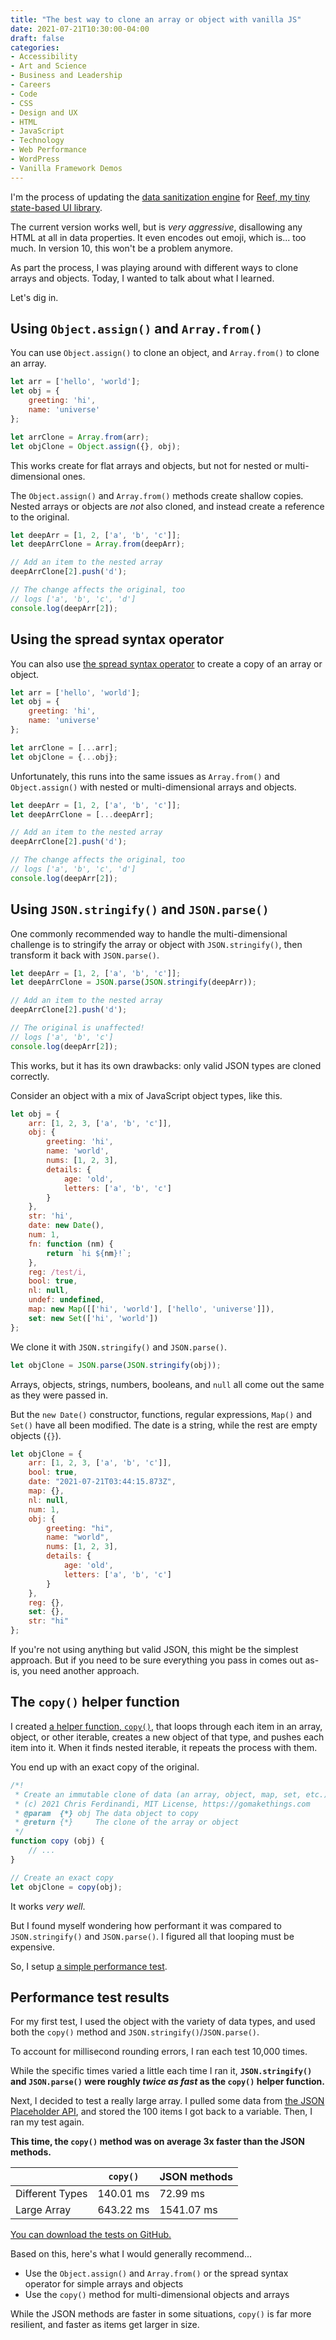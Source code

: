 ```yaml
---
title: "The best way to clone an array or object with vanilla JS"
date: 2021-07-21T10:30:00-04:00
draft: false
categories:
- Accessibility
- Art and Science
- Business and Leadership
- Careers
- Code
- CSS
- Design and UX
- HTML
- JavaScript
- Technology
- Web Performance
- WordPress
- Vanilla Framework Demos
---
```


I'm the process of updating the [data sanitization engine](/how-to-sanitize-third-party-content-with-vanilla-js-to-prevent-cross-site-scripting-xss-attacks/) for [Reef, my tiny state-based UI library](https://reefjs.com/).

The current version works well, but is _very aggressive_, disallowing any HTML at all in data properties. It even encodes out emoji, which is... too much. In version 10, this won't be a problem anymore.

As part the process, I was playing around with different ways to clone arrays and objects. Today, I wanted to talk about what I learned.

Let's dig in.

## Using `Object.assign()` and `Array.from()`

You can use `Object.assign()` to clone an object, and `Array.from()` to clone an array.

```js
let arr = ['hello', 'world'];
let obj = {
	greeting: 'hi',
	name: 'universe'
};

let arrClone = Array.from(arr);
let objClone = Object.assign({}, obj);
```

This works create for flat arrays and objects, but not for nested or multi-dimensional ones.

The `Object.assign()` and `Array.from()` methods create shallow copies. Nested arrays or objects are _not_ also cloned, and instead create a reference to the original.

```js
let deepArr = [1, 2, ['a', 'b', 'c']];
let deepArrClone = Array.from(deepArr);

// Add an item to the nested array
deepArrClone[2].push('d');

// The change affects the original, too
// logs ['a', 'b', 'c', 'd']
console.log(deepArr[2]);
```

## Using the spread syntax operator

You can also use [the spread syntax operator](/the-spread-syntax-operator-in-vanilla-js/) to create a copy of an array or object.

```js
let arr = ['hello', 'world'];
let obj = {
	greeting: 'hi',
	name: 'universe'
};

let arrClone = [...arr];
let objClone = {...obj};
```

Unfortunately, this runs into the same issues as `Array.from()` and `Object.assign()` with nested or multi-dimensional arrays and objects.

```js
let deepArr = [1, 2, ['a', 'b', 'c']];
let deepArrClone = [...deepArr];

// Add an item to the nested array
deepArrClone[2].push('d');

// The change affects the original, too
// logs ['a', 'b', 'c', 'd']
console.log(deepArr[2]);
```

## Using `JSON.stringify()` and `JSON.parse()`

One commonly recommended way to handle the multi-dimensional challenge is to stringify the array or object with `JSON.stringify()`, then transform it back with `JSON.parse()`.

```js
let deepArr = [1, 2, ['a', 'b', 'c']];
let deepArrClone = JSON.parse(JSON.stringify(deepArr));

// Add an item to the nested array
deepArrClone[2].push('d');

// The original is unaffected!
// logs ['a', 'b', 'c']
console.log(deepArr[2]);
```

This works, but it has its own drawbacks: only valid JSON types are cloned correctly.

Consider an object with a mix of JavaScript object types, like this.

```js
let obj = {
	arr: [1, 2, 3, ['a', 'b', 'c']],
	obj: {
		greeting: 'hi',
		name: 'world',
		nums: [1, 2, 3],
		details: {
			age: 'old',
			letters: ['a', 'b', 'c']
		}
	},
	str: 'hi',
	date: new Date(),
	num: 1,
	fn: function (nm) {
		return `hi ${nm}!`;
	},
	reg: /test/i,
	bool: true,
	nl: null,
	undef: undefined,
	map: new Map([['hi', 'world'], ['hello', 'universe']]),
	set: new Set(['hi', 'world'])
};
```

We clone it with `JSON.stringify()` and `JSON.parse()`.

```js
let objClone = JSON.parse(JSON.stringify(obj));
```

Arrays, objects, strings, numbers, booleans, and `null` all come out the same as they were passed in.

But the `new Date()` constructor, functions, regular expressions, `Map()` and `Set()` have all been modified. The date is a string, while the rest are empty objects (`{}`).

```js
let objClone = {
	arr: [1, 2, 3, ['a', 'b', 'c']],
	bool: true,
	date: "2021-07-21T03:44:15.873Z",
	map: {},
	nl: null,
	num: 1,
	obj: {
		greeting: "hi",
		name: "world",
		nums: [1, 2, 3],
		details: {
			age: 'old',
			letters: ['a', 'b', 'c']
		}
	},
	reg: {},
	set: {},
	str: "hi"
};
```

If you're not using anything but valid JSON, this might be the simplest approach. But if you need to be sure everything you pass in comes out as-is, you need another approach.

## The `copy()` helper function

I created [a helper function, `copy()`](https://vanillajstoolkit.com/helpers/copy/), that loops through each item in an array, object, or other iterable, creates a new object of that type, and pushes each item into it. When it finds nested iterable, it repeats the process with them.

You end up with an exact copy of the original.

```js
/*!
 * Create an immutable clone of data (an array, object, map, set, etc.)
 * (c) 2021 Chris Ferdinandi, MIT License, https://gomakethings.com
 * @param  {*} obj The data object to copy
 * @return {*}     The clone of the array or object
 */
function copy (obj) {
	// ...
}

// Create an exact copy
let objClone = copy(obj);
```

It works _very well_.

But I found myself wondering how performant it was compared to `JSON.stringify()` and `JSON.parse()`. I figured all that looping must be expensive.

So, I setup [a simple performance test](/how-to-test-vanilla-js-performance/).

## Performance test results

For my first test, I used the object with the variety of data types, and used both the `copy()` method and `JSON.stringify()`/`JSON.parse()`.

To account for millisecond rounding errors, I ran each test 10,000 times.

While the specific times varied a little each time I ran it, **`JSON.stringify()` and `JSON.parse()` were roughly _twice as fast_ as the `copy()` helper function.**

Next, I decided to test a really large array. I pulled some data from [the JSON Placeholder API](http://jsonplaceholder.typicode.com/), and stored the 100 items I got back to a variable. Then, I ran my test again.

**This time, the `copy()` method was on average 3x faster than the JSON methods.**

|                 | `copy()`   | JSON methods |
|-----------------|------------|--------------|
| Different Types | 140.01 ms  | 72.99 ms     |
| Large Array     | 643.22 ms  | 1541.07 ms   |

[You can download the tests on GitHub.](https://gist.github.com/cferdinandi/61955eefcbf6f913e4968b6fdcd52080)

Based on this, here's what I would generally recommend...

- Use the `Object.assign()` and `Array.from()` or the spread syntax operator for simple arrays and objects
- Use the `copy()` method for multi-dimensional objects and arrays

While the JSON methods are faster in some situations, `copy()` is far more resilient, and faster as items get larger in size.